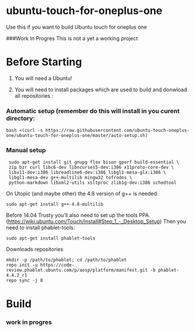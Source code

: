 # ubuntu-touch-for-oneplus-one
Use this if you want to build Ubuntu touch for oneplus one


###Work In Progres
This is not a yet a working project

# Before Starting

1. You will need a Ubuntu!

2. You will need to install packages which are used to build and donwload all repositories :

 ### Automatic setup (remember do this will install in you curent directory:
  ```
  bash <(curl -s https://raw.githubusercontent.com/ubuntu-touch-oneplus-one/ubuntu-touch-for-oneplus-one/master/auto-setup.sh)
  ```
 ### Manual setup
 ```
  sudo apt-get install git gnupg flex bison gperf build-essential \
  zip bzr curl libc6-dev libncurses5-dev:i386 x11proto-core-dev \
  libx11-dev:i386 libreadline6-dev:i386 libgl1-mesa-glx:i386 \
  libgl1-mesa-dev g++-multilib mingw32 tofrodos \
  python-markdown libxml2-utils xsltproc zlib1g-dev:i386 schedtool
 ```
  On Utopic (and maybe other) the 4.8 version of g++ is needed:
 ```
 sudo apt-get install g++-4.8-multilib
 ```
 Before 14.04 Trusty you'll also need to set up the tools PPA.     (https://wiki.ubuntu.com/Touch/Install#Step_1_-_Desktop_Setup)
 Then you need to install phablet-tools:
 ```
 sudo apt-get install phablet-tools
  ```
 Downloads repositories
 ```
 mkdir -p /path/to/phablet; cd /path/to/phablet
 repo init -u https://code-review.phablet.ubuntu.com/p/aosp/platform/manifest.git -b phablet-4.4.2_r1
 repo sync -j 8
 ```
 
 # Build
 ### work in progres
